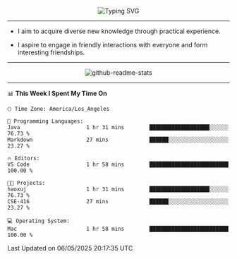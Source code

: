 <p align="center">
  <img src="https://readme-typing-svg.demolab.com?font=Fira+Code&weight=500&size=32&duration=2500&pause=1600&center=true&vCenter=true&random=false&width=1024&height=64&lines=Hi+there+%F0%9F%91%8B;I'm+delighted+you+could+make+it+here+%F0%9F%8E%89;I'm+Harry%2C+a+college+student+still+finding+my+way" alt="Typing SVG" />
</p>


---


- I aim to acquire diverse new knowledge through practical experience.

- I aspire to engage in friendly interactions with everyone and form interesting friendships.


---


<p align="center">
  <img src="https://github-readme-stats.vercel.app/api?username=Harry-Jing&show_icons=true" alt="github-readme-stats"/>
</p>


---

<!--START_SECTION:waka-->
📊 **This Week I Spent My Time On** 

```text
🕑︎ Time Zone: America/Los_Angeles

💬 Programming Languages: 
Java                     1 hr 31 mins        ███████████████████░░░░░░   76.73 % 
Markdown                 27 mins             ██████░░░░░░░░░░░░░░░░░░░   23.27 % 

🔥 Editors: 
VS Code                  1 hr 58 mins        █████████████████████████   100.00 % 

🐱‍💻 Projects: 
haoxuj                   1 hr 31 mins        ███████████████████░░░░░░   76.73 % 
CSE-416                  27 mins             ██████░░░░░░░░░░░░░░░░░░░   23.27 % 

💻 Operating System: 
Mac                      1 hr 58 mins        █████████████████████████   100.00 % 
```


 Last Updated on 06/05/2025 20:17:35 UTC
<!--END_SECTION:waka-->
